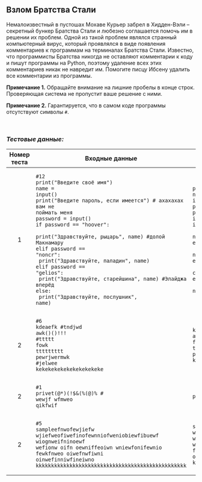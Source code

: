 ## Взлом Братства Стали

Немалоизвестный в пустошах Мохаве Курьер забрел в Хидден-Вэли – секретный бункер Братства Стали и любезно соглашается помочь им в решении их проблем.
Одной из такой проблем являлся странный компьютерный вирус, который проявлялся в виде появления комментариев к программам на терминалах Братства Стали.
Известно, что программисты Братства никогда не оставляют комментарии к коду и пишут программы на Python,
поэтому удаление всех этих комментариев никак не навредит им. Помогите писцу Ибсену удалить все комментарии из программы.

**Примечание 1.** Обращайте внимание на лишние пробелы в конце строк. Проверяющая система не пропустит ваше решение с ними.

**Примечание 2.** Гарантируется, что в самом коде программы отсутствуют символы <code>#</code>.

<br>

### *Тестовые данные:*

| Номер теста | Входные данные                                                                                                                                                                                                                                                                                                                                                                                                                                                                                                    | Выходные данные                                                                                                                                                                                                                                                                                                                                                                                                        |
|:-----------:|-------------------------------------------------------------------------------------------------------------------------------------------------------------------------------------------------------------------------------------------------------------------------------------------------------------------------------------------------------------------------------------------------------------------------------------------------------------------------------------------------------------------|------------------------------------------------------------------------------------------------------------------------------------------------------------------------------------------------------------------------------------------------------------------------------------------------------------------------------------------------------------------------------------------------------------------------|
|      1      | <pre><code>#12<br>print("Введите своё имя")<br>name = input()<br>print("Введите пароль, если имеется")    # ахахахах вам не поймать меня<br>password = input()<br>if password == "hoover":<br>    print("Здравствуйте, рыцарь", name)         #долой Макнамару<br>elif password == "noncr":<br>    print("Здравствуйте, паладин", name)<br>elif password == "gelios":<br>    print("Здравствуйте, старейшина", name)          #Элайджа вперёд<br>else:<br>    print("Здравствуйте, послушник", name)</code></pre> | <pre><code>print("Введите своё имя")<br>name = input()<br>print("Введите пароль, если имеется")<br>password = input()<br>if password == "hoover":<br>    print("Здравствуйте, рыцарь", name)<br>elif password == "noncr":<br>    print("Здравствуйте, паладин", name)<br>elif password == "gelios":<br>    print("Здравствуйте, старейшина", name)<br>else:<br>    print("Здравствуйте, послушник", name)</code></pre> |
|      2      | <pre><code>#6<br>kdeaefk                           #tndjwd<br>awk()()!!!                    #ttttt<br>fowk<br>ttttttttt<br>pewrjwermwk #jelwee<br>kekekekekekekekekekeke</code></pre>                                                                                                                                                                                                                                                                                                                             | <pre><code>kdeaefk<br>awk()()!!!<br>fowk<br>ttttttttt<br>pewrjwermwk<br>kekekekekekekekekekeke</code></pre>                                                                                                                                                                                                                                                                                                            |
|      2      | <pre><code>#1<br>privet(@*)(!$&(%(@)%                           #   <br>wewjf wfmweo qikfwif</code></pre>                                                                                                                                                                                                                                                                                                                                                                                                         | <pre><code>privet(@*)(!$&(%(@)%</code></pre>                                                                                                                                                                                                                                                                                                                                                                           |
|      2      | <pre><code>#5<br>sampleefnwofewjiefw<br>wjiefweofiwefinofewnniofweniobiewfibuewf<br>wiognweifninoewf wefionw oifn oewniffeoiwn wniewfonifewnio<br>fewkfnweo oiwefnwfiwni oinwefinniwfineiwno<br>kkkkkkkkkkkkkkkkkkkkkkkkkkkkkkkkkkkkkkkkkkkkkkkkk</code></pre>                                                                                                                                                                                                                                                    | <pre><code>sampleefnwofewjiefw<br>wjiefweofiwefinofewnniofweniobiewfibuewf<br>wiognweifninoewf wefionw oifn oewniffeoiwn wniewfonifewnio<br>fewkfnweo oiwefnwfiwni oinwefinniwfineiwno<br>kkkkkkkkkkkkkkkkkkkkkkkkkkkkkkkkkkkkkkkkkkkkkkkkk</code></pre>                                                                                                                                                               |